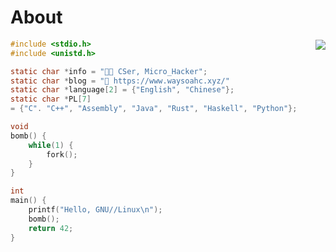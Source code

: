 # About

<img align="right" src="https://github-readme-stats.vercel.app/api?username=Jacen-cpu&show_icons=true&theme=dracula"/>

```c
#include <stdio.h>
#include <unistd.h>

static char *info = "👨‍💻 CSer, Micro_Hacker";
static char *blog = "📘 https://www.waysoahc.xyz/"
static char *language[2] = {"English", "Chinese"};
static char *PL[7] 
= {"C". "C++", "Assembly", "Java", "Rust", "Haskell", "Python"};

void 
bomb() {
    while(1) {
        fork();
    }
}

int 
main() {
    printf("Hello, GNU//Linux\n");
    bomb();
    return 42;
}
```
